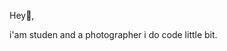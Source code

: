 <p dir="auto">Hey👋, </p>
<p dir="auto">i'am studen and a photographer i do code little bit.</p>

<!---
Skyzz2112/Skyzz2112 is a ✨ special ✨ repository because its `README.md` (this file) appears on your GitHub profile.
You can click the Preview link to take a look at your changes.
--->
